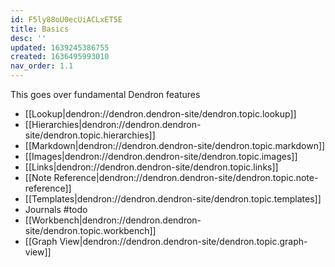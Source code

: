 ```yaml
---
id: F5ly88oU0ecUiACLxET5E
title: Basics
desc: ''
updated: 1639245386755
created: 1636495993010
nav_order: 1.1
---
```


This goes over fundamental Dendron features

- [[Lookup|dendron://dendron.dendron-site/dendron.topic.lookup]] 
- [[Hierarchies|dendron://dendron.dendron-site/dendron.topic.hierarchies]]
- [[Markdown|dendron://dendron.dendron-site/dendron.topic.markdown]]
- [[Images|dendron://dendron.dendron-site/dendron.topic.images]]
- [[Links|dendron://dendron.dendron-site/dendron.topic.links]]
- [[Note Reference|dendron://dendron.dendron-site/dendron.topic.note-reference]]
- [[Templates|dendron://dendron.dendron-site/dendron.topic.templates]]
- Journals #todo
- [[Workbench|dendron://dendron.dendron-site/dendron.topic.workbench]]
- [[Graph View|dendron://dendron.dendron-site/dendron.topic.graph-view]]
